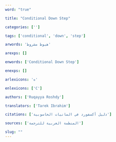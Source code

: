 ```yaml
---
word: "true"

title: "Conditional Down Step"

categories: ['']

tags: ['conditional', 'down', 'step']

arwords: 'هبوط مشروط'

arexps: []

enwords: ['Conditional Down Step']

enexps: []

arlexicons: 'ه'

enlexicons: ['C']

authors: ['Ruqayya Roshdy']

translators: ['Tarek Ibrahim']

citations: ['دليل أكسفورد في السانيات الحاسوبية']

sources: ['المنظمة العربية للترجمة']

slug: ""
---
```

